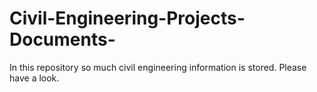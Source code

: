 # Civil-Engineering-Projects-Documents-
In this repository so much civil engineering information is stored. Please have a look. 
